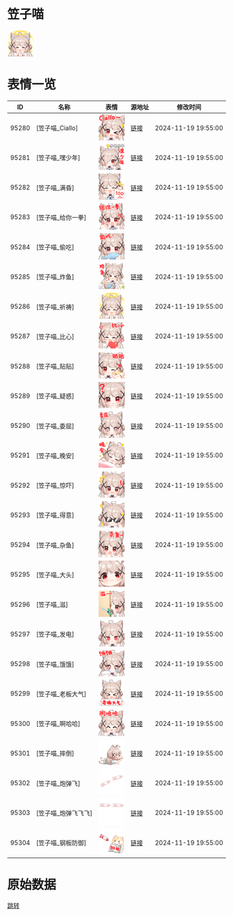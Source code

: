 # 笠子喵

<img src="./cover.png" height="60" alt="cover" />

# 表情一览

|ID|名称|表情|源地址|修改时间|
|----|----|----|----|----|
|95280|[笠子喵_Ciallo]|<img src="./pic/095280_%5B笠子喵_Ciallo%5D.png" height="60" alt="Ciallo"/>|[链接](https://i0.hdslb.com/bfs/garb/1d07b65905ed56ef41ff220037cf91b9bcf7326b.png)|2024-11-19 19:55:00|
|95281|[笠子喵_嘿少年]|<img src="./pic/095281_%5B笠子喵_嘿少年%5D.png" height="60" alt="嘿少年"/>|[链接](https://i0.hdslb.com/bfs/garb/49dc124a819c0c603a9005257928f44e2c47937d.png)|2024-11-19 19:55:00|
|95282|[笠子喵_满昏]|<img src="./pic/095282_%5B笠子喵_满昏%5D.png" height="60" alt="满昏"/>|[链接](https://i0.hdslb.com/bfs/garb/f077a733a99ac7b550fc0093b810b9eedb9bccc6.png)|2024-11-19 19:55:00|
|95283|[笠子喵_给你一拳]|<img src="./pic/095283_%5B笠子喵_给你一拳%5D.png" height="60" alt="给你一拳"/>|[链接](https://i0.hdslb.com/bfs/garb/68bd4a1b5719db332d4ba1811dd3c5675dcebc51.png)|2024-11-19 19:55:00|
|95284|[笠子喵_偷吃]|<img src="./pic/095284_%5B笠子喵_偷吃%5D.png" height="60" alt="偷吃"/>|[链接](https://i0.hdslb.com/bfs/garb/393297704f9a13e6ccb5ff60aae1b1557aa67e62.png)|2024-11-19 19:55:00|
|95285|[笠子喵_炸鱼]|<img src="./pic/095285_%5B笠子喵_炸鱼%5D.png" height="60" alt="炸鱼"/>|[链接](https://i0.hdslb.com/bfs/garb/d0006b7fe429fdd5004892291437dd9194304036.png)|2024-11-19 19:55:00|
|95286|[笠子喵_祈祷]|<img src="./pic/095286_%5B笠子喵_祈祷%5D.png" height="60" alt="祈祷"/>|[链接](https://i0.hdslb.com/bfs/garb/5f4a8b7973eab88124eb35b65d520f3f844c0512.png)|2024-11-19 19:55:00|
|95287|[笠子喵_比心]|<img src="./pic/095287_%5B笠子喵_比心%5D.png" height="60" alt="比心"/>|[链接](https://i0.hdslb.com/bfs/garb/f1e746984f563f47fda36b06b17f47b788fbb226.png)|2024-11-19 19:55:00|
|95288|[笠子喵_贴贴]|<img src="./pic/095288_%5B笠子喵_贴贴%5D.png" height="60" alt="贴贴"/>|[链接](https://i0.hdslb.com/bfs/garb/9881f7124c25aec5f12916b3b6171452eda3b635.png)|2024-11-19 19:55:00|
|95289|[笠子喵_疑惑]|<img src="./pic/095289_%5B笠子喵_疑惑%5D.png" height="60" alt="疑惑"/>|[链接](https://i0.hdslb.com/bfs/garb/cb00ebf8c5610a1ff35f495a93f4daf16a88d68a.png)|2024-11-19 19:55:00|
|95290|[笠子喵_委屈]|<img src="./pic/095290_%5B笠子喵_委屈%5D.png" height="60" alt="委屈"/>|[链接](https://i0.hdslb.com/bfs/garb/634a7cb2ea7079d0f63b16bd358b9f695f6e9402.png)|2024-11-19 19:55:00|
|95291|[笠子喵_晚安]|<img src="./pic/095291_%5B笠子喵_晚安%5D.png" height="60" alt="晚安"/>|[链接](https://i0.hdslb.com/bfs/garb/d2d2909abdc0e5aefb12012ecf7c31941a3b5c83.png)|2024-11-19 19:55:00|
|95292|[笠子喵_惊吓]|<img src="./pic/095292_%5B笠子喵_惊吓%5D.png" height="60" alt="惊吓"/>|[链接](https://i0.hdslb.com/bfs/garb/7b36cb4e264b453742d1420c51f017020725a4d3.png)|2024-11-19 19:55:00|
|95293|[笠子喵_得意]|<img src="./pic/095293_%5B笠子喵_得意%5D.png" height="60" alt="得意"/>|[链接](https://i0.hdslb.com/bfs/garb/4afccf01cc37a478d0c38e4bfcc76dced493de82.png)|2024-11-19 19:55:00|
|95294|[笠子喵_杂鱼]|<img src="./pic/095294_%5B笠子喵_杂鱼%5D.png" height="60" alt="杂鱼"/>|[链接](https://i0.hdslb.com/bfs/garb/213239ce92615bc49dfe925da33003d304e3bc08.png)|2024-11-19 19:55:00|
|95295|[笠子喵_大头]|<img src="./pic/095295_%5B笠子喵_大头%5D.png" height="60" alt="大头"/>|[链接](https://i0.hdslb.com/bfs/garb/872143b2e9b563bc780237afdef064b906fe7fdb.png)|2024-11-19 19:55:00|
|95296|[笠子喵_滋]|<img src="./pic/095296_%5B笠子喵_滋%5D.png" height="60" alt="滋"/>|[链接](https://i0.hdslb.com/bfs/garb/44cd542ea33401118fad2267384f6f2eba6fb231.png)|2024-11-19 19:55:00|
|95297|[笠子喵_发电]|<img src="./pic/095297_%5B笠子喵_发电%5D.png" height="60" alt="发电"/>|[链接](https://i0.hdslb.com/bfs/garb/d4acdc286ec71ebb52f0b7a87cd647dcdcfffe4a.png)|2024-11-19 19:55:00|
|95298|[笠子喵_饿饿]|<img src="./pic/095298_%5B笠子喵_饿饿%5D.png" height="60" alt="饿饿"/>|[链接](https://i0.hdslb.com/bfs/garb/82be6b64c33ba7721f6ffdce51e6b2876b97f24e.png)|2024-11-19 19:55:00|
|95299|[笠子喵_老板大气]|<img src="./pic/095299_%5B笠子喵_老板大气%5D.png" height="60" alt="老板大气"/>|[链接](https://i0.hdslb.com/bfs/garb/753ef2af697293453c4b6111ec5eafe7c8c66735.png)|2024-11-19 19:55:00|
|95300|[笠子喵_啊哈哈]|<img src="./pic/095300_%5B笠子喵_啊哈哈%5D.png" height="60" alt="啊哈哈"/>|[链接](https://i0.hdslb.com/bfs/garb/8d37ca839ba94e17084db27bc85a3587a46ff128.png)|2024-11-19 19:55:00|
|95301|[笠子喵_摔倒]|<img src="./pic/095301_%5B笠子喵_摔倒%5D.png" height="60" alt="摔倒"/>|[链接](https://i0.hdslb.com/bfs/garb/6355d09b11c26fc39c95d1b3c5ac08b1a89915e0.png)|2024-11-19 19:55:00|
|95302|[笠子喵_炮弹飞]|<img src="./pic/095302_%5B笠子喵_炮弹飞%5D.png" height="60" alt="炮弹飞"/>|[链接](https://i0.hdslb.com/bfs/garb/7696580dbe1569d76aee66ce67e75bd11f7bf7ae.png)|2024-11-19 19:55:00|
|95303|[笠子喵_炮弹飞飞飞]|<img src="./pic/095303_%5B笠子喵_炮弹飞飞飞%5D.png" height="60" alt="炮弹飞飞飞"/>|[链接](https://i0.hdslb.com/bfs/garb/58a377c2a0f967b653ddf80ba16552f48d398999.png)|2024-11-19 19:55:00|
|95304|[笠子喵_钢板防御]|<img src="./pic/095304_%5B笠子喵_钢板防御%5D.png" height="60" alt="钢板防御"/>|[链接](https://i0.hdslb.com/bfs/garb/da70a379d242e67c9b9cc066c56b0f8eb0ccc6b6.png)|2024-11-19 19:55:00|

# 原始数据

[跳转](./raw.json)

